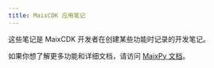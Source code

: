 ```yaml
---
title: MaixCDK 应用笔记
---
```


这些笔记是 MaixCDK 开发者在创建某些功能时记录的开发笔记。

如果你想了解更多功能和详细文档，请访问 [MaixPy 文档](https://wiki.sipeed.com/maixpy/)。

